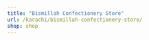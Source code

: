 ```yaml
---
title: "Bismillah Confectionery Store"
url: /karachi/bismillah-confectionery-store/
shop: shop
---
```

